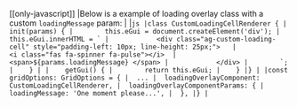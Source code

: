 [[only-javascript]]
|Below is a example of loading overlay class with a custom `loadingMessage` param:
|
|```js
|class CustomLoadingCellRenderer {
|    init(params) {
|        this.eGui = document.createElement('div');
|        this.eGui.innerHTML = `
|            <div class="ag-custom-loading-cell" style="padding-left: 10px; line-height: 25px;">  
|                <i class="fas fa-spinner fa-pulse"></i> 
|                <span>${params.loadingMessage} </span>
|            </div>
|        `;
|    }
|
|    getGui() {
|        return this.eGui;
|    }
|}
|
|const gridOptions: GridOptions = {
|  ...
|  loadingOverlayComponent: CustomLoadingCellRenderer,
|  loadingOverlayComponentParams: {
|    loadingMessage: 'One moment please...',
|  },
|}
|```
